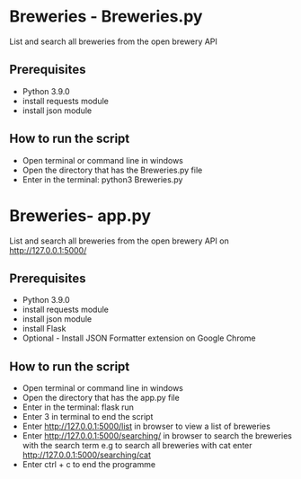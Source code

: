 # Breweries - Breweries.py
List and search all breweries from the open brewery API
## Prerequisites
- Python 3.9.0
- install requests module
- install json module
## How to run the script
- Open terminal or command line in windows 
- Open the directory that has the Breweries.py file
- Enter in the terminal: python3 Breweries.py

# Breweries- app.py
List and search all breweries from the open brewery API on http://127.0.0.1:5000/
## Prerequisites
- Python 3.9.0
- install requests module
- install json module
- install Flask
- Optional - Install JSON Formatter extension on Google Chrome 
## How to run the script
- Open terminal or command line in windows 
- Open the directory that has the app.py file
- Enter in the terminal: flask run
- Enter 3 in terminal to end the script
- Enter http://127.0.0.1:5000/list in browser to view a list of breweries
- Enter http://127.0.0.1:5000/searching/ in browser to search the breweries with the search term e.g to search all breweries with cat enter http://127.0.0.1:5000/searching/cat
- Enter ctrl + c to end the programme 